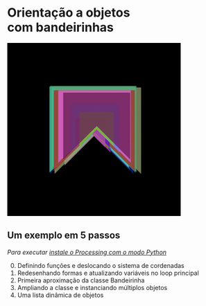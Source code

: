 # Orientação a objetos<br> com bandeirinhas

![output passo quatro](s4.gif)

## Um exemplo em 5 passos
*Para executar [instale o Processing com o modo Python](http://villares.github.io/como-instalar-o-processing-modo-python/)*
    
0. Definindo funções e deslocando o sistema de cordenadas
1. Redesenhando formas e atualizando variáveis no loop principal
2. Primeira aproximação da classe Bandeirinha
3. Ampliando a classe e instanciando múltiplos objetos
4. Uma lista dinâmica de objetos
